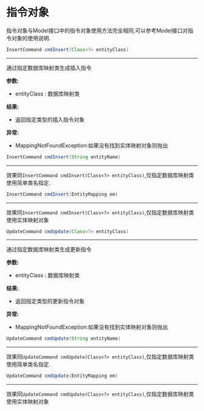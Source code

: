 # 指令对象

指令对象与Model接口中的指令对象使用方法完全相同,可以参考Model接口对指令对象的使用说明.

<!--sec data-title="cmdInsert(Class &lt; ? &gt; entityClass)" data-id="cmdInsert1" data-show=true ces-->

```java
InsertCommand cmdInsert(Class<?> entityClass)
```

------

通过指定数据库映射类生成插入指令

**参数:**

* entityClass : 数据库映射类

**结果:**

* 返回指定类型的插入指令对象

**异常:**

* MappingNotFoundException:如果没有找到实体映射对象则抛出

<!--endsec-->

<!--sec data-title="cmdInsert(String entityName)" data-id="cmdInsert2" data-show=true ces-->

```java
InsertCommand cmdInsert(String entityName)
```

------

效果同`InsertCommand cmdInsert(Class<?> entityClass)`,仅指定数据库映射类使用简单类名指定.

<!--endsec-->

<!--sec data-title="cmdInsert(EntityMapping em)" data-id="cmdInsert3" data-show=true ces-->

```java
InsertCommand cmdInsert(EntityMapping em)
```

------

效果同`InsertCommand cmdInsert(Class<?> entityClass)`,仅指定数据库映射类使用实体映射对象

<!--endsec-->

<!--sec data-title="cmdUpdate(Class &lt; ? &gt; entityClass)" data-id="cmdUpdate1" data-show=true ces-->

```java
UpdateCommand cmdUpdate(Class<?> entityClass)
```

------

通过指定数据库映射类生成更新指令

**参数:**

* entityClass : 数据库映射类

**结果:**

* 返回指定类型的更新指令对象

**异常:**

* MappingNotFoundException:如果没有找到实体映射对象则抛出

<!--endsec-->

<!--sec data-title="cmdUpdate(String entityName)" data-id="cmdUpdate2" data-show=true ces-->

```java
UpdateCommand cmdUpdate(String entityName)
```

------

效果同`UpdateCommand cmdUpdate(Class<?> entityClass)`,仅指定数据库映射类使用简单类名指定.

<!--endsec-->

<!--sec data-title="cmdUpdate(EntityMapping em)" data-id="cmdUpdate3" data-show=true ces-->

```java
UpdateCommand cmdUpdate(EntityMapping em)
```

------

效果同`UpdateCommand cmdUpdate(Class<?> entityClass)`,仅指定数据库映射类使用实体映射对象

<!--endsec-->
